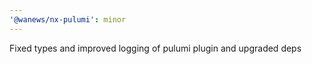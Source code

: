 ```yaml
---
'@wanews/nx-pulumi': minor
---
```


Fixed types and improved logging of pulumi plugin and upgraded deps
